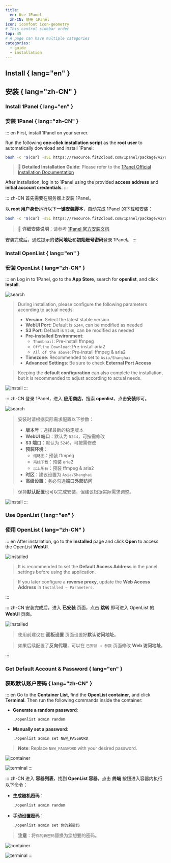 ```yaml
---
title:
  en: Use 1Panel
  zh-CN: 使用 1Panel
icon: iconfont icon-geometry
# This control sidebar order
top: 45
# A page can have multiple categories
categories:
  - guide
  - installation
---
```


## Install { lang="en" }

## 安装 { lang="zh-CN" }

### Install 1Panel { lang="en" }

### 安装 1Panel { lang="zh-CN" }

::: en
First, install 1Panel on your server.

Run the following **one-click installation script** as the **root user** to automatically download and install 1Panel:

```bash
bash -c "$(curl -sSL https://resource.fit2cloud.com/1panel/package/v2/quick_start.sh)"
```

> 📖 **Detailed Installation Guide**: Please refer to the [1Panel Official Installation Documentation](https://1panel.cn/docs/v2/installation/online_installation/)

After installation, log in to 1Panel using the provided **access address** and **initial account credentials**.
:::

::: zh-CN
首先需要在服务器上安装 1Panel。

以 **root 用户身份**运行以下**一键安装脚本**，自动完成 1Panel 的下载和安装：

```bash
bash -c "$(curl -sSL https://resource.fit2cloud.com/1panel/package/v2/quick_start.sh)"
```

> 📖 **详细安装说明**：请参考 [1Panel 官方安装文档](https://1panel.cn/docs/v2/installation/online_installation/)

安装完成后，通过提示的**访问地址**和**初始账号密码**登录 1Panel。
:::

### Install OpenList { lang="en" }

### 安装 OpenList { lang="zh-CN" }

::: en
Log in to 1Panel, go to the **App Store**, search for **openlist**, and click **Install**.

![search](/img/1panel/search.png)

> During installation, please configure the following parameters according to actual needs:
>
> - **Version**: Select the latest stable version
> - **WebUI Port**: Default is `5244`, can be modified as needed
> - **S3 Port**: Default is `5246`, can be modified as needed
> - **Pre-installed Environment**:
>   - `Thumbnail`: Pre-install ffmpeg
>   - `Offline Download`: Pre-install aria2
>   - `All of the above`: Pre-install ffmpeg & aria2
> - **Timezone**: Recommended to set to `Asia/Shanghai`
> - **Advanced Settings**: Be sure to check **External Port Access**

> Keeping the **default configuration** can also complete the installation, but it is recommended to adjust according to actual needs.

![install](/img/1panel/install.png)
:::

::: zh-CN
登录 1Panel，进入 **应用商店**，搜索 **openlist**，点击**安装**即可。

![search](/img/1panel/search.png)

> 安装时请根据实际需求配置以下参数：
>
> - **版本号**：选择最新的稳定版本
> - **WebUI 端口**：默认为 `5244`，可按需修改
> - **S3 端口**：默认为 `5246`，可按需修改
> - **预装环境**：
>   - `缩略图`：预装 ffmpeg
>   - `离线下载`：预装 aria2
>   - `以上所有`：预装 ffmpeg & aria2
> - **时区**：建议设置为 `Asia/Shanghai`
> - **高级设置**：务必勾选**端口外部访问**

> 保持**默认配置**也可以完成安装，但建议根据实际需求调整。

![install](/img/1panel/install.png)
:::

### Use OpenList { lang="en" }

### 使用 OpenList { lang="zh-CN" }

::: en
After installation, go to the **Installed** page and click **Open** to access the OpenList **WebUI**.

![installed](/img/1panel/installed.png)

> It is recommended to set the **Default Access Address** in the panel settings before using the application.

> If you later configure a **reverse proxy**, update the **Web Access Address** in `Installed → Parameters`.

:::

::: zh-CN
安装完成后，进入 **已安装** 页面，点击 **跳转** 即可进入 OpenList 的 **WebUI** 页面。

![installed](/img/1panel/installed.png)

> 使用前建议在 **面板设置** 页面设置好**默认访问地址**。

> 如果后续配置了**反向代理**，可以在 `已安装 → 参数` 页面修改 **Web 访问地址**。

:::

### Get Default Account & Password { lang="en" }

### 获取默认账户密码 { lang="zh-CN" }

::: en
Go to the **Container List**, find the **OpenList container**, and click **Terminal**. Then run the following commands inside the container:

- **Generate a random password**:

  ```bash
  ./openlist admin random
  ```

- **Manually set a password**:

  ```bash
  ./openlist admin set NEW_PASSWORD
  ```

> **Note**: Replace `NEW_PASSWORD` with your desired password.

![container](/img/1panel/container.png)

![terminal](/img/1panel/terminal.png)
:::

::: zh-CN
进入 **容器列表**，找到 **OpenList 容器**，点击 **终端** 按钮进入容器内执行以下命令：

- **生成随机密码**：

  ```bash
  ./openlist admin random
  ```

- **手动设置密码**：

  ```bash
  ./openlist admin set 你的新密码
  ```

> **注意**：将`你的新密码`替换为您想要的密码。

![container](/img/1panel/container.png)

![terminal](/img/1panel/terminal.png)
:::
